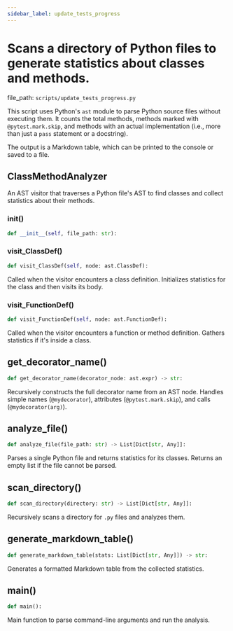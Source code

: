 ```yaml
---
sidebar_label: update_tests_progress
---
```


# Scans a directory of Python files to generate statistics about classes and methods.

  file_path: `scripts/update_tests_progress.py`

This script uses Python's `ast` module to parse Python source files without
executing them. It counts the total methods, methods marked with
`@pytest.mark.skip`, and methods with an actual implementation (i.e., more
than just a `pass` statement or a docstring).

The output is a Markdown table, which can be printed to the console or saved
to a file.

## ClassMethodAnalyzer

An AST visitor that traverses a Python file's AST to find classes
and collect statistics about their methods.

### __init__()

```python
def __init__(self, file_path: str):
```

### visit_ClassDef()

```python
def visit_ClassDef(self, node: ast.ClassDef):
```

Called when the visitor encounters a class definition.
Initializes statistics for the class and then visits its body.

### visit_FunctionDef()

```python
def visit_FunctionDef(self, node: ast.FunctionDef):
```

Called when the visitor encounters a function or method definition.
Gathers statistics if it's inside a class.

## get_decorator_name()

```python
def get_decorator_name(decorator_node: ast.expr) -> str:
```

Recursively constructs the full decorator name from an AST node.
Handles simple names (`@mydecorator`), attributes (`@pytest.mark.skip`),
and calls (`@mydecorator(arg)`).

## analyze_file()

```python
def analyze_file(file_path: str) -> List[Dict[str, Any]]:
```

Parses a single Python file and returns statistics for its classes.
Returns an empty list if the file cannot be parsed.

## scan_directory()

```python
def scan_directory(directory: str) -> List[Dict[str, Any]]:
```

Recursively scans a directory for `.py` files and analyzes them.

## generate_markdown_table()

```python
def generate_markdown_table(stats: List[Dict[str, Any]]) -> str:
```

Generates a formatted Markdown table from the collected statistics.

## main()

```python
def main():
```

Main function to parse command-line arguments and run the analysis.
